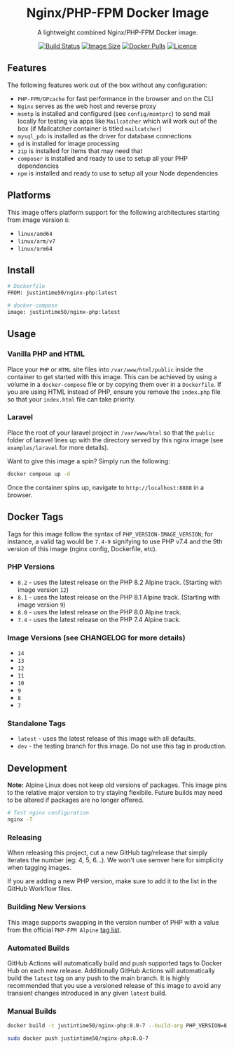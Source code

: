 <div align="center">

# Nginx/PHP-FPM Docker Image

A lightweight combined Nginx/PHP-FPM Docker image.

[![Build Status](https://github.com/Justintime50/nginx-php-docker/workflows/build/badge.svg)](https://github.com/Justintime50/nginx-php-docker/actions)
[![Image Size](https://img.shields.io/docker/image-size/justintime50/nginx-php)](https://hub.docker.com/repository/docker/justintime50/nginx-php)
[![Docker Pulls](https://img.shields.io/docker/pulls/justintime50/nginx-php)](https://hub.docker.com/repository/docker/justintime50/nginx-php)
[![Licence](https://img.shields.io/github/license/justintime50/nginx-php-docker)](LICENSE)

</div>

## Features

The following features work out of the box without any configuration:

- `PHP-FPM/OPcache` for fast performance in the browser and on the CLI
- `Nginx` serves as the web host and reverse proxy
- `msmtp` is installed and configured (see `config/msmtprc`) to send mail locally for testing via apps like `Mailcatcher` which will work out of the box (if Mailcatcher container is titled `mailcatcher`)
- `mysql_pdo` is installed as the driver for database connections
- `gd` is installed for image processing
- `zip` is installed for items that may need that
- `composer` is installed and ready to use to setup all your PHP dependencies
- `npm` is installed and ready to use to setup all your Node dependencies

## Platforms

This image offers platform support for the following architectures starting from image version `8`:

- `linux/amd64`
- `linux/arm/v7`
- `linux/arm64`

## Install

```bash
# Dockerfile
FROM: justintime50/nginx-php:latest

# docker-compose
image: justintime50/nginx-php:latest
```

## Usage

### Vanilla PHP and HTML

Place your `PHP` or `HTML` site files into `/var/www/html/public` inside the container to get started with this image. This can be achieved by using a volume in a `docker-compose` file or by copying them over in a `Dockerfile`. If you are using HTML instead of PHP, ensure you remove the `index.php` file so that your `index.html` file can take priority.

### Laravel

Place the root of your laravel project in `/var/www/html` so that the `public` folder of laravel lines up with the directory served by this nginx image (see `examples/laravel` for more details).

Want to give this image a spin? Simply run the following:

```bash
docker compose up -d
```

Once the container spins up, navigate to `http://localhost:8888` in a browser.

## Docker Tags

Tags for this image follow the syntax of `PHP_VERSION-IMAGE_VERSION`; for instance, a valid tag would be `7.4-9` signifying to use PHP v7.4 and the 9th version of this image (nginx config, Dockerfile, etc).

### PHP Versions

- `8.2` - uses the latest release on the PHP 8.2 Alpine track. (Starting with image version `12`)
- `8.1` - uses the latest release on the PHP 8.1 Alpine track. (Starting with image version `9`)
- `8.0` - uses the latest release on the PHP 8.0 Alpine track.
- `7.4` - uses the latest release on the PHP 7.4 Alpine track.

### Image Versions (see CHANGELOG for more details)

- `14`
- `13`
- `12`
- `11`
- `10`
- `9`
- `8`
- `7`

### Standalone Tags

- `latest` - uses the latest release of this image with all defaults.
- `dev` - the testing branch for this image. Do not use this tag in production.

## Development

**Note:** Alpine Linux does not keep old versions of packages. This image pins to the relative major version to try staying flexibile. Future builds may need to be altered if packages are no longer offered.

```bash
# Test nginx configuration
nginx -T
```

### Releasing

When releasing this project, cut a new GitHub tag/release that simply iterates the number (eg: 4, 5, 6...). We won't use semver here for simplicity when tagging images.

If you are adding a new PHP version, make sure to add it to the list in the GitHub Workflow files.

### Building New Versions

This image supports swapping in the version number of PHP with a value from the official `PHP-FPM Alpine` [tag list](https://hub.docker.com/_/php).

### Automated Builds

GitHub Actions will automatically build and push supported tags to Docker Hub on each new release. Additionally GitHub Actions will automatically build the `latest` tag on any push to the main branch. It is highly recommended that you use a versioned release of this image to avoid any transient changes introduced in any given `latest` build.

### Manual Builds

```bash
docker build -t justintime50/nginx-php:8.0-7 --build-arg PHP_VERSION=8.0 .

sudo docker push justintime50/nginx-php:8.0-7
```
